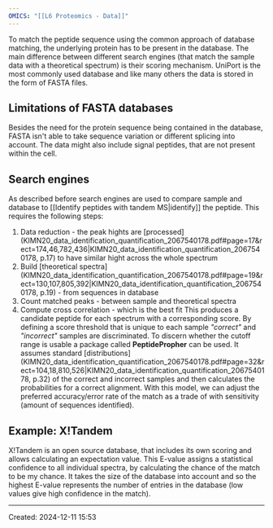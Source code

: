 ```yaml
---
OMICS: "[[L6 Proteomics - Data]]"
---
```

To match the peptide sequence using the common approach of database matching, the underlying protein has to be present in the database. The main difference between different search engines (that match the sample data with a theoretical spectrum) is their scoring mechanism. UniPort is the most commonly used database and like many others the data is stored in the form of FASTA files. 
## Limitations of FASTA databases
Besides the need for the protein sequence being contained in the database, FASTA isn't able to take sequence variation or different splicing into account. The data might also include signal peptides, that are not present within the cell.

## Search engines
As described before search engines are used to compare sample and database to [[Identify peptides with tandem MS|identify]] the peptide. This requires the following steps:
1. Data reduction - the peak hights are [processed](KIMN20_data_identification_quantification_2067540178.pdf#page=17&rect=174,46,782,436|KIMN20_data_identification_quantification_2067540178, p.17) to have similar hight across the whole spectrum
2. Build [theoretical spectra](KIMN20_data_identification_quantification_2067540178.pdf#page=19&rect=130,107,805,392|KIMN20_data_identification_quantification_2067540178, p.19) - from sequences in database
3. Count matched peaks - between sample and theoretical spectra
4. Compute cross correlation - which is the best fit
This produces a candidate peptide for each spectrum with a corresponding score. By defining a score threshold that is unique to each sample *"correct"* and *"incorrect"* samples are discriminated.
To discern whether the cutoff range is usable a package called **PeptidePropher** can be used. It assumes standard [distributions](KIMN20_data_identification_quantification_2067540178.pdf#page=32&rect=104,18,810,526|KIMN20_data_identification_quantification_2067540178, p.32) of the correct and incorrect samples and then calculates the probabilities for a correct alignment.
With this model, we can adjust the preferred accuracy/error rate of the match as a trade of with sensitivity (amount of sequences identified).

## Example: X!Tandem
X!Tandem is an open source database, that includes its own scoring and allows calculating an expectation value. This E-value assigns a statistical confidence to all individual spectra, by calculating the chance of the match to be my chance. It takes the size of the database into account and so the highest E-value represents the number of entries in the database (low values give high confidence in the match).

---
Created: 2024-12-11 15:53
